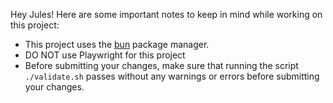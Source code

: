Hey Jules! Here are some important notes to keep in mind while working on this project:

- This project uses the [bun](https://bun.sh/) package manager.
- DO NOT use Playwright for this project
- Before submitting your changes, make sure that running the script `./validate.sh` passes without any warnings or errors before submitting your changes.
